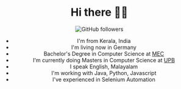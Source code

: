 <div align=center>
    <center><h1>Hi there 👋🏻</h1></center>
<div>

![GitHub followers](https://img.shields.io/github/followers/jmngeo?style=social)


- I'm from Kerala, India
- I'm living now in Germany
- Bachelor's Degree in Computer Science at [MEC](https://www.mec.ac.in)
- I'm currently doing Masters in Computer Science at [UPB](https://www.uni-paderborn.de/en)
- I speak English, Malayalam
- I'm working with Java, Python, Javascript
- I've experienced in Selenium Automation
